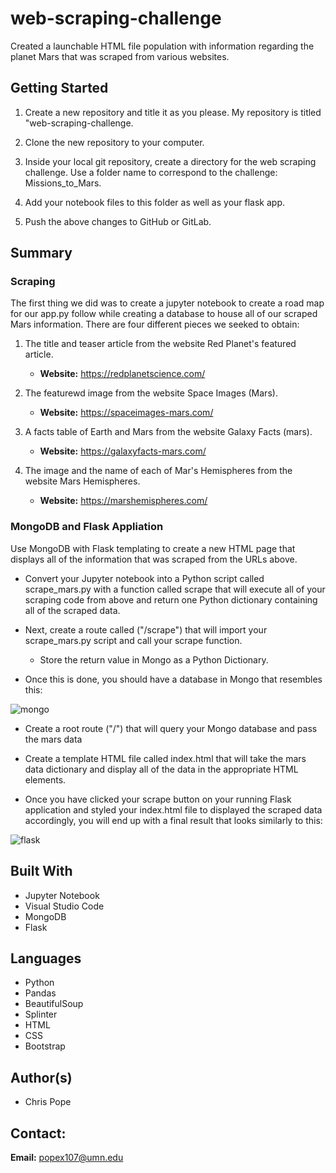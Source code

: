 # web-scraping-challenge
Created a launchable HTML file population with information regarding the planet Mars that was scraped from various websites.


## Getting Started

1. Create a new repository and title it as you please. My repository is titled "web-scraping-challenge.

1. Clone the new repository to your computer.

1. Inside your local git repository, create a directory for the web scraping challenge. Use a folder name to correspond to the challenge: Missions_to_Mars.

1. Add your notebook files to this folder as well as your flask app.

1. Push the above changes to GitHub or GitLab.

## Summary

### Scraping

The first thing we did was to create a jupyter notebook to create a road map for our app.py follow while creating a database to house all of our scraped Mars information. There are four different pieces we seeked to obtain:

1. The title and teaser article from the website Red Planet's featured article.
    * __Website:__ https://redplanetscience.com/

1. The featurewd image from the website Space Images (Mars).
    * __Website:__ https://spaceimages-mars.com/

1. A facts table of Earth and Mars from the website Galaxy Facts (mars).
    * __Website:__ https://galaxyfacts-mars.com/

1. The image and the name of each of Mar's Hemispheres from the website Mars Hemispheres.
    * __Website:__ https://marshemispheres.com/

### MongoDB and Flask Appliation

Use MongoDB with Flask templating to create a new HTML page that displays all of the information that was scraped from the URLs above. 

* Convert your Jupyter notebook into a Python script called scrape_mars.py with a function called scrape that will execute all of your scraping code from above and return one Python dictionary containing all of the scraped data.

* Next, create a route called ("/scrape") that will import your scrape_mars.py script and call your scrape function.
    * Store the return value in Mongo as a Python Dictionary.

* Once this is done, you should have a database in Mongo that resembles this:

![mongo](https://user-images.githubusercontent.com/75814760/113653370-55c38780-965b-11eb-90f7-f49a7372c886.jpg)

* Create a root route ("/") that will query your Mongo database and pass the mars data

* Create a template HTML file called index.html that will take the mars data dictionary and display all of the data in the appropriate HTML elements.

* Once you have clicked your scrape button on your running Flask application and styled your index.html file to displayed the scraped data accordingly, you will end up with a final result that looks similarly to this:

![flask](https://user-images.githubusercontent.com/75814760/113653918-5872ac80-965c-11eb-8630-14628762290a.jpg)

## Built With
* Jupyter Notebook
* Visual Studio Code
* MongoDB
* Flask

## Languages
* Python
* Pandas
* BeautifulSoup
* Splinter
* HTML
* CSS
* Bootstrap

## Author(s)
* Chris Pope

## Contact:
__Email:__ popex107@umn.edu
